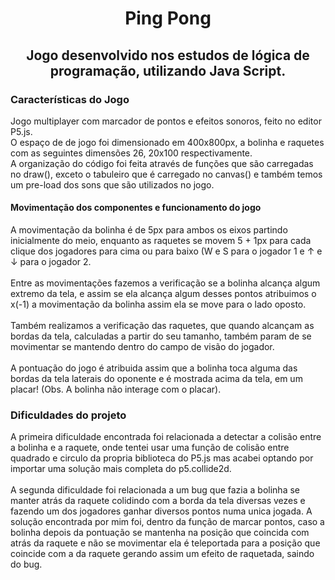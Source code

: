 <h1 align="center">Ping Pong</h1>

<h2 align="center">Jogo desenvolvido nos estudos de lógica de programação, utilizando Java Script.</h2> 

<h3>Características do Jogo</h3>
<p>    
    Jogo multiplayer com marcador de pontos e efeitos sonoros, feito no editor P5.js.<br>
    O espaço de de jogo foi dimensionado em 400x800px, a bolinha e raquetes com as seguintes dimensões 26, 20x100 respectivamente.<br>
    A organização do código foi feita através de funções que são carregadas no draw(), exceto o tabuleiro que é carregado no canvas() e também temos um pre-load dos sons que são utilizados no jogo.<br> 
 </p>
 <h4>Movimentação dos componentes e funcionamento do jogo</h4>
 <p>
    A movimentação da bolinha é de 5px para ambos os eixos partindo inicialmente do meio, enquanto as raquetes se movem 5 + 1px para cada clique dos jogadores para cima ou para baixo (W e S para o jogador 1 e ↑ e ↓ para o jogador 2.<br>
    <br>
    Entre as movimentações fazemos a verificação se a bolinha alcança algum extremo da tela, e assim se ela alcança algum desses pontos atribuimos o x(-1) a movimentação da bolinha assim ela se move para o lado oposto.<br>
    <br>
    Também realizamos a verificação das raquetes, que quando alcançam as bordas da tela, calculadas a partir do seu tamanho, também param de se movimentar se mantendo dentro do campo de visão do jogador.<br> 
    <br>
    A pontuação do jogo é atribuida assim que a bolinha toca alguma das bordas da tela laterais do oponente e é mostrada acima da tela, em um placar! (Obs. A bolinha não interage com o placar).<br> 
</p>

<h3>Dificuldades do projeto</h3>
<p>
    A primeira dificuldade encontrada foi relacionada a detectar a colisão entre a bolinha e a raquete, onde tentei usar uma função de colisão entre quadrado e circulo da propria biblioteca do P5.js mas acabei optando por importar uma solução mais completa do p5.collide2d.<br>
    <br>
    A segunda dificuldade foi relacionada a um bug que fazia a bolinha se manter atrás da raquete colidindo com a borda da tela diversas vezes e fazendo um dos jogadores ganhar diversos pontos numa unica jogada. A solução encontrada por mim foi, dentro da função de marcar pontos, caso a bolinha depois da pontuação se mantenha na posição que coincida com atrás da raquete e não se movimentar ela é teleportada para a posição que coincide com a da raquete gerando assim um efeito de raquetada, saindo do bug. 
</p>

